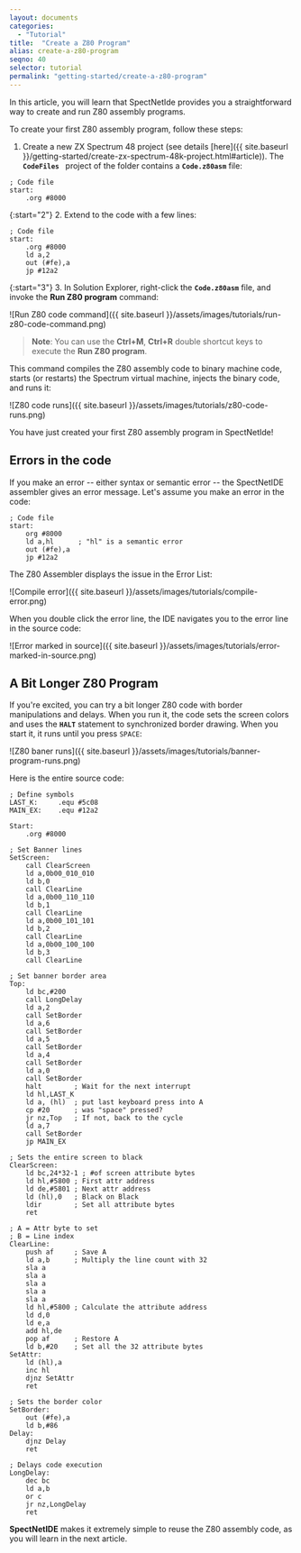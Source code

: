 ```yaml
---
layout: documents
categories: 
  - "Tutorial"
title:  "Create a Z80 Program"
alias: create-a-z80-program
seqno: 40
selector: tutorial
permalink: "getting-started/create-a-z80-program"
---
```


In this article, you will learn that SpectNetIde provides you a straightforward way to create and run Z80 assembly programs.

To create your first Z80 assembly program, follow these steps:

1. Create a new ZX Spectrum 48 project (see details [here]({{ site.baseurl }}/getting-started/create-zx-spectrum-48k-project.html#article)).
The __`CodeFiles `__ project of the folder contains a __`Code.z80asm`__ file:

```
; Code file
start:
    .org #8000
```

{:start="2"}
2. Extend to the code with a few lines:

```
; Code file
start:
    .org #8000
    ld a,2
    out (#fe),a
    jp #12a2
```

{:start="3"}
3. In Solution Explorer, right-click the __`Code.z80asm`__ file, and invoke the __Run Z80 program__ command:

![Run Z80 code command]({{ site.baseurl }}/assets/images/tutorials/run-z80-code-command.png)

> __Note__: You can use the __Ctrl+M__, __Ctrl+R__ double shortcut keys to execute the __Run Z80 program__.

This command compiles the Z80 assembly code to binary machine code, starts (or restarts) the Spectrum virtual machine,
injects the binary code, and runs it:

![Z80 code runs]({{ site.baseurl }}/assets/images/tutorials/z80-code-runs.png)

You have just created your first Z80 assembly program in SpectNetIde!

## Errors in the code

If you make an error -- either syntax or semantic error -- the SpectNetIDE assembler gives an error message. Let's assume you make an error in the code:

```
; Code file
start:
    org #8000
    ld a,hl      ; "hl" is a semantic error
    out (#fe),a 
    jp #12a2
```

The Z80 Assembler displays the issue in the Error List:

![Compile error]({{ site.baseurl }}/assets/images/tutorials/compile-error.png)

When you double click the error line, the IDE navigates you to the error line in the source code:

![Error marked in source]({{ site.baseurl }}/assets/images/tutorials/error-marked-in-source.png)

## A Bit Longer Z80 Program

If you're excited, you can try a bit longer Z80 code with border manipulations and delays. When you run it, the code sets the screen colors and uses the __`HALT`__ statement to synchronized border drawing. When you start it, it runs until you press `SPACE`:

![Z80 baner runs]({{ site.baseurl }}/assets/images/tutorials/banner-program-runs.png)

Here is the entire source code:

```
; Define symbols
LAST_K:		.equ #5c08
MAIN_EX:	.equ #12a2

Start:
    .org #8000

; Set Banner lines
SetScreen:
    call ClearScreen
    ld a,0b00_010_010
    ld b,0
    call ClearLine
    ld a,0b00_110_110
    ld b,1
    call ClearLine
    ld a,0b00_101_101
    ld b,2
    call ClearLine
    ld a,0b00_100_100
    ld b,3
    call ClearLine

; Set banner border area
Top:
    ld bc,#200
    call LongDelay
    ld a,2
    call SetBorder
    ld a,6
    call SetBorder
    ld a,5
    call SetBorder
    ld a,4
    call SetBorder
    ld a,0
    call SetBorder
    halt        ; Wait for the next interrupt
    ld hl,LAST_K
    ld a, (hl)	; put last keyboard press into A
    cp #20		; was "space" pressed?
    jr nz,Top	; If not, back to the cycle
    ld a,7
    call SetBorder
    jp MAIN_EX

; Sets the entire screen to black
ClearScreen:
    ld bc,24*32-1 ; #of screen attribute bytes
    ld hl,#5800 ; First attr address
    ld de,#5801 ; Next attr address
    ld (hl),0   ; Black on Black
    ldir        ; Set all attribute bytes
    ret

; A = Attr byte to set
; B = Line index
ClearLine:
    push af     ; Save A
    ld a,b      ; Multiply the line count with 32
    sla a
    sla a
    sla a
    sla a
    sla a
    ld hl,#5800 ; Calculate the attribute address
    ld d,0
    ld e,a
    add hl,de
    pop af      ; Restore A
    ld b,#20    ; Set all the 32 attribute bytes
SetAttr:
    ld (hl),a
    inc hl
    djnz SetAttr
    ret

; Sets the border color
SetBorder:
    out (#fe),a
    ld b,#86
Delay:
    djnz Delay
    ret

; Delays code execution
LongDelay:
    dec bc
    ld a,b
    or c
    jr nz,LongDelay
    ret
```

__SpectNetIDE__ makes it extremely simple to reuse the Z80 assembly code, as you
will learn in the next article.
